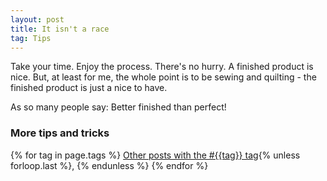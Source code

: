 ```yaml
---
layout: post
title: It isn't a race
tag: Tips
---
```


Take your time. Enjoy the process. There's no hurry. A finished product is nice. But, at least for me, the whole point is to be sewing and quilting - the finished product is just a nice to have.

As so many people say: Better finished than perfect!

### More tips and tricks

  {% for tag in page.tags %}
  <a class="post" href="/tag/{{tag}}">Other posts with the #{{tag}} tag</a>{% unless forloop.last %}, {% endunless %}
  {% endfor %}

